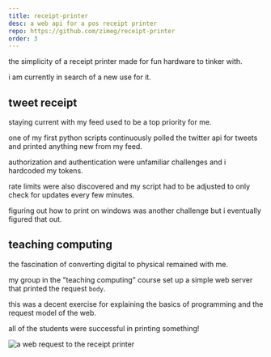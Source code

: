 ```yaml
---
title: receipt-printer
desc: a web api for a pos receipt printer
repo: https://github.com/zimeg/receipt-printer
order: 3
---
```


the simplicity of a receipt printer made for fun hardware to tinker with.

i am currently in search of a new use for it.

## tweet receipt

staying current with my feed used to be a top priority for me.

one of my first python scripts continuously polled the twitter api for tweets
and printed anything new from my feed.

authorization and authentication were unfamiliar challenges and i hardcoded my
tokens.

rate limits were also discovered and my script had to be adjusted to only check
for updates every few minutes.

figuring out how to print on windows was another challenge but i eventually
figured that out.

## teaching computing

the fascination of converting digital to physical remained with me.

my group in the "teaching computing" course set up a simple web server that
printed the request `body`.

this was a decent exercise for explaining the basics of programming and the
request model of the web.

all of the students were successful in printing something!

![a web request to the receipt printer](/code/receipt-printer/request.png "*printer sounds*")
